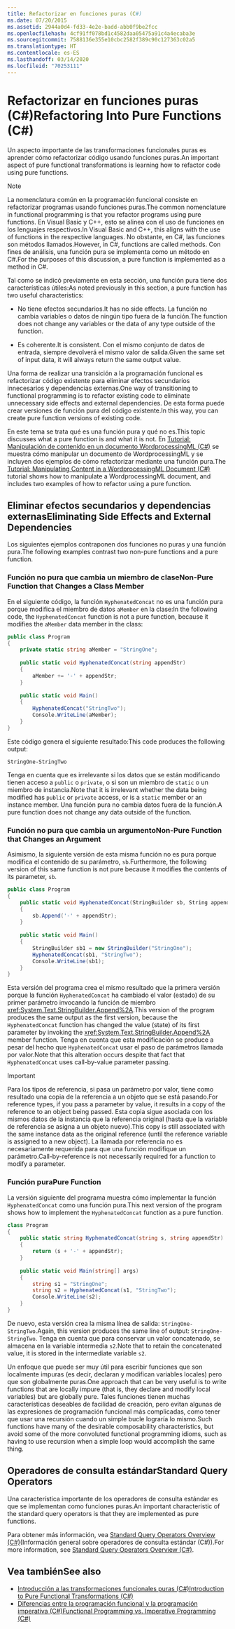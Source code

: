 ```yaml
---
title: Refactorizar en funciones puras (C#)
ms.date: 07/20/2015
ms.assetid: 2944a0d4-fd33-4e2e-badd-abb0f9be2fcc
ms.openlocfilehash: 4cf91ff078bd1c4582daa05475a91c4a4ecaba3e
ms.sourcegitcommit: 7588136e355e10cbc2582f389c90c127363c02a5
ms.translationtype: HT
ms.contentlocale: es-ES
ms.lasthandoff: 03/14/2020
ms.locfileid: "70253111"
---
```

# <a name="refactoring-into-pure-functions-c"></a><span data-ttu-id="2f651-102">Refactorizar en funciones puras (C#)</span><span class="sxs-lookup"><span data-stu-id="2f651-102">Refactoring Into Pure Functions (C#)</span></span>

<span data-ttu-id="2f651-103">Un aspecto importante de las transformaciones funcionales puras es aprender cómo refactorizar código usando funciones puras.</span><span class="sxs-lookup"><span data-stu-id="2f651-103">An important aspect of pure functional transformations is learning how to refactor code using pure functions.</span></span>  
  
> [!NOTE]
> <span data-ttu-id="2f651-104">La nomenclatura común en la programación funcional consiste en refactorizar programas usando funciones puras.</span><span class="sxs-lookup"><span data-stu-id="2f651-104">The common nomenclature in functional programming is that you refactor programs using pure functions.</span></span> <span data-ttu-id="2f651-105">En Visual Basic y C++, esto se alinea con el uso de funciones en los lenguajes respectivos.</span><span class="sxs-lookup"><span data-stu-id="2f651-105">In Visual Basic and C++, this aligns with the use of functions in the respective languages.</span></span> <span data-ttu-id="2f651-106">No obstante, en C#, las funciones son métodos llamados.</span><span class="sxs-lookup"><span data-stu-id="2f651-106">However, in C#, functions are called methods.</span></span> <span data-ttu-id="2f651-107">Con fines de análisis, una función pura se implementa como un método en C#.</span><span class="sxs-lookup"><span data-stu-id="2f651-107">For the purposes of this discussion, a pure function is implemented as a method in C#.</span></span>  
  
 <span data-ttu-id="2f651-108">Tal como se indicó previamente en esta sección, una función pura tiene dos características útiles:</span><span class="sxs-lookup"><span data-stu-id="2f651-108">As noted previously in this section, a pure function has two useful characteristics:</span></span>  
  
- <span data-ttu-id="2f651-109">No tiene efectos secundarios.</span><span class="sxs-lookup"><span data-stu-id="2f651-109">It has no side effects.</span></span> <span data-ttu-id="2f651-110">La función no cambia variables o datos de ningún tipo fuera de la función.</span><span class="sxs-lookup"><span data-stu-id="2f651-110">The function does not change any variables or the data of any type outside of the function.</span></span>  
  
- <span data-ttu-id="2f651-111">Es coherente.</span><span class="sxs-lookup"><span data-stu-id="2f651-111">It is consistent.</span></span> <span data-ttu-id="2f651-112">Con el mismo conjunto de datos de entrada, siempre devolverá el mismo valor de salida.</span><span class="sxs-lookup"><span data-stu-id="2f651-112">Given the same set of input data, it will always return the same output value.</span></span>  
  
 <span data-ttu-id="2f651-113">Una forma de realizar una transición a la programación funcional es refactorizar código existente para eliminar efectos secundarios innecesarios y dependencias externas.</span><span class="sxs-lookup"><span data-stu-id="2f651-113">One way of transitioning to functional programming is to refactor existing code to eliminate unnecessary side effects and external dependencies.</span></span> <span data-ttu-id="2f651-114">De esta forma puede crear versiones de función pura del código existente.</span><span class="sxs-lookup"><span data-stu-id="2f651-114">In this way, you can create pure function versions of existing code.</span></span>  
  
 <span data-ttu-id="2f651-115">En este tema se trata qué es una función pura y qué no es.</span><span class="sxs-lookup"><span data-stu-id="2f651-115">This topic discusses what a pure function is and what it is not.</span></span> <span data-ttu-id="2f651-116">En [Tutorial: Manipulación de contenido en un documento WordprocessingML (C#)](./shape-of-wordprocessingml-documents.md) se muestra cómo manipular un documento de WordprocessingML y se incluyen dos ejemplos de cómo refactorizar mediante una función pura.</span><span class="sxs-lookup"><span data-stu-id="2f651-116">The [Tutorial: Manipulating Content in a WordprocessingML Document (C#)](./shape-of-wordprocessingml-documents.md) tutorial shows how to manipulate a WordprocessingML document, and includes two examples of how to refactor using a pure function.</span></span>  
  
## <a name="eliminating-side-effects-and-external-dependencies"></a><span data-ttu-id="2f651-117">Eliminar efectos secundarios y dependencias externas</span><span class="sxs-lookup"><span data-stu-id="2f651-117">Eliminating Side Effects and External Dependencies</span></span>  
 <span data-ttu-id="2f651-118">Los siguientes ejemplos contraponen dos funciones no puras y una función pura.</span><span class="sxs-lookup"><span data-stu-id="2f651-118">The following examples contrast two non-pure functions and a pure function.</span></span>  
  
### <a name="non-pure-function-that-changes-a-class-member"></a><span data-ttu-id="2f651-119">Función no pura que cambia un miembro de clase</span><span class="sxs-lookup"><span data-stu-id="2f651-119">Non-Pure Function that Changes a Class Member</span></span>  
 <span data-ttu-id="2f651-120">En el siguiente código, la función `HyphenatedConcat` no es una función pura porque modifica el miembro de datos `aMember` en la clase:</span><span class="sxs-lookup"><span data-stu-id="2f651-120">In the following code, the `HyphenatedConcat` function is not a pure function, because it modifies the `aMember` data member in the class:</span></span>  
  
```csharp  
public class Program  
{  
    private static string aMember = "StringOne";  
  
    public static void HyphenatedConcat(string appendStr)  
    {  
        aMember += '-' + appendStr;  
    }  
  
    public static void Main()  
    {  
        HyphenatedConcat("StringTwo");  
        Console.WriteLine(aMember);  
    }  
}  
```  
  
 <span data-ttu-id="2f651-121">Este código genera el siguiente resultado:</span><span class="sxs-lookup"><span data-stu-id="2f651-121">This code produces the following output:</span></span>  
  
```output  
StringOne-StringTwo  
```  
  
 <span data-ttu-id="2f651-122">Tenga en cuenta que es irrelevante si los datos que se están modificando tienen acceso a `public` o `private`, o si son un miembro de `static` o un miembro de instancia.</span><span class="sxs-lookup"><span data-stu-id="2f651-122">Note that it is irrelevant whether the data being modified has `public` or `private` access, or is a `static` member or an instance member.</span></span> <span data-ttu-id="2f651-123">Una función pura no cambia datos fuera de la función.</span><span class="sxs-lookup"><span data-stu-id="2f651-123">A pure function does not change any data outside of the function.</span></span>  
  
### <a name="non-pure-function-that-changes-an-argument"></a><span data-ttu-id="2f651-124">Función no pura que cambia un argumento</span><span class="sxs-lookup"><span data-stu-id="2f651-124">Non-Pure Function that Changes an Argument</span></span>  
 <span data-ttu-id="2f651-125">Asimismo, la siguiente versión de esta misma función no es pura porque modifica el contenido de su parámetro, `sb`.</span><span class="sxs-lookup"><span data-stu-id="2f651-125">Furthermore, the following version of this same function is not pure because it modifies the contents of its parameter, `sb`.</span></span>  
  
```csharp  
public class Program  
{  
    public static void HyphenatedConcat(StringBuilder sb, String appendStr)  
    {  
        sb.Append('-' + appendStr);  
    }  
  
    public static void Main()  
    {  
        StringBuilder sb1 = new StringBuilder("StringOne");  
        HyphenatedConcat(sb1, "StringTwo");  
        Console.WriteLine(sb1);  
    }  
}  
```  
  
 <span data-ttu-id="2f651-126">Esta versión del programa crea el mismo resultado que la primera versión porque la función `HyphenatedConcat` ha cambiado el valor (estado) de su primer parámetro invocando la función de miembro <xref:System.Text.StringBuilder.Append%2A>.</span><span class="sxs-lookup"><span data-stu-id="2f651-126">This version of the program produces the same output as the first version, because the `HyphenatedConcat` function has changed the value (state) of its first parameter by invoking the <xref:System.Text.StringBuilder.Append%2A> member function.</span></span> <span data-ttu-id="2f651-127">Tenga en cuenta que esta modificación se produce a pesar del hecho que `HyphenatedConcat` usar el paso de parámetros llamada por valor.</span><span class="sxs-lookup"><span data-stu-id="2f651-127">Note that this alteration occurs despite that fact that `HyphenatedConcat` uses call-by-value parameter passing.</span></span>  
  
> [!IMPORTANT]
> <span data-ttu-id="2f651-128">Para los tipos de referencia, si pasa un parámetro por valor, tiene como resultado una copia de la referencia a un objeto que se está pasando.</span><span class="sxs-lookup"><span data-stu-id="2f651-128">For reference types, if you pass a parameter by value, it results in a copy of the reference to an object being passed.</span></span> <span data-ttu-id="2f651-129">Esta copia sigue asociada con los mismos datos de la instancia que la referencia original (hasta que la variable de referencia se asigna a un objeto nuevo).</span><span class="sxs-lookup"><span data-stu-id="2f651-129">This copy is still associated with the same instance data as the original reference (until the reference variable is assigned to a new object).</span></span> <span data-ttu-id="2f651-130">La llamada por referencia no es necesariamente requerida para que una función modifique un parámetro.</span><span class="sxs-lookup"><span data-stu-id="2f651-130">Call-by-reference is not necessarily required for a function to modify a parameter.</span></span>  
  
### <a name="pure-function"></a><span data-ttu-id="2f651-131">Función pura</span><span class="sxs-lookup"><span data-stu-id="2f651-131">Pure Function</span></span>  
<span data-ttu-id="2f651-132">La versión siguiente del programa muestra cómo implementar la función `HyphenatedConcat` como una función pura.</span><span class="sxs-lookup"><span data-stu-id="2f651-132">This next version of the program shows how to implement the `HyphenatedConcat` function as a pure function.</span></span>  
  
```csharp  
class Program  
{  
    public static string HyphenatedConcat(string s, string appendStr)  
    {  
        return (s + '-' + appendStr);  
    }  
  
    public static void Main(string[] args)  
    {  
        string s1 = "StringOne";  
        string s2 = HyphenatedConcat(s1, "StringTwo");  
        Console.WriteLine(s2);  
    }  
}  
```  
  
 <span data-ttu-id="2f651-133">De nuevo, esta versión crea la misma línea de salida: `StringOne-StringTwo`.</span><span class="sxs-lookup"><span data-stu-id="2f651-133">Again, this version produces the same line of output: `StringOne-StringTwo`.</span></span> <span data-ttu-id="2f651-134">Tenga en cuenta que para conservar un valor concatenado, se almacena en la variable intermedia `s2`.</span><span class="sxs-lookup"><span data-stu-id="2f651-134">Note that to retain the concatenated value, it is stored in the intermediate variable `s2`.</span></span>  
  
 <span data-ttu-id="2f651-135">Un enfoque que puede ser muy útil para escribir funciones que son localmente impuras (es decir, declaran y modifican variables locales) pero que son globalmente puras.</span><span class="sxs-lookup"><span data-stu-id="2f651-135">One approach that can be very useful is to write functions that are locally impure (that is, they declare and modify local variables) but are globally pure.</span></span> <span data-ttu-id="2f651-136">Tales funciones tienen muchas características deseables de facilidad de creación, pero evitan algunas de las expresiones de programación funcional más complicadas, como tener que usar una recursión cuando un simple bucle lograría lo mismo.</span><span class="sxs-lookup"><span data-stu-id="2f651-136">Such functions have many of the desirable composability characteristics, but avoid some of the more convoluted functional programming idioms, such as having to use recursion when a simple loop would accomplish the same thing.</span></span>  
  
## <a name="standard-query-operators"></a><span data-ttu-id="2f651-137">Operadores de consulta estándar</span><span class="sxs-lookup"><span data-stu-id="2f651-137">Standard Query Operators</span></span>  
 <span data-ttu-id="2f651-138">Una característica importante de los operadores de consulta estándar es que se implementan como funciones puras.</span><span class="sxs-lookup"><span data-stu-id="2f651-138">An important characteristic of the standard query operators is that they are implemented as pure functions.</span></span>  
  
 <span data-ttu-id="2f651-139">Para obtener más información, vea [Standard Query Operators Overview (C#)](./standard-query-operators-overview.md)(Información general sobre operadores de consulta estándar (C#)).</span><span class="sxs-lookup"><span data-stu-id="2f651-139">For more information, see [Standard Query Operators Overview (C#)](./standard-query-operators-overview.md).</span></span>  
  
## <a name="see-also"></a><span data-ttu-id="2f651-140">Vea también</span><span class="sxs-lookup"><span data-stu-id="2f651-140">See also</span></span>

- [<span data-ttu-id="2f651-141">Introducción a las transformaciones funcionales puras (C#)</span><span class="sxs-lookup"><span data-stu-id="2f651-141">Introduction to Pure Functional Transformations (C#)</span></span>](./introduction-to-pure-functional-transformations.md)
- [<span data-ttu-id="2f651-142">Diferencias entre la programación funcional y la programación imperativa (C#)</span><span class="sxs-lookup"><span data-stu-id="2f651-142">Functional Programming vs. Imperative Programming (C#)</span></span>](./functional-programming-vs-imperative-programming.md)
